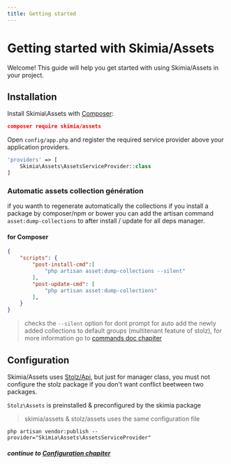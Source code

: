```yaml
---
title: Getting started
---
```


# Getting started with Skimia/Assets

Welcome! This guide will help you get started with using Skimia/Assets in your project.

## Installation

Install Skimia\\Assets with [Composer](http://getcomposer.org/doc/00-intro.md):

```json
composer require skimia/assets
```

Open `config/app.php` and register the required service provider above your application providers.

```php
'providers' => [
    Skimia\Assets\AssetsServiceProvider::class
]
```

### Automatic assets collection génération

if you wanth to regenerate automatically the collections if you install a package by composer/npm or bower you can add the artisan command `asset:dump-collections` to after install / update for all deps manager.

#### for Composer

```json
{
    "scripts": {
        "post-install-cmd":[
            "php artisan asset:dump-collections --silent"
        ],
        "post-update-cmd": [
            "php artisan asset:dump-collections"
        ],
    }
}
```

> checks the `--silent` option for dont prompt for auto add the newly added collections to default groups (multitenant feature of stolz), for more information go to [commands doc chapiter](commands.html)

## Configuration

Skimia/Assets uses [Stolz/Api](https://github.com/Stolz/Assets), but just for manager class, you must not configure the stolz package if you don't want conflict beetween two packages.

`Stolz\Assets` is preinstalled & preconfigured by the skimia package 

> skimia/assets & stolz/assets uses the same configuration file

```
php artisan vendor:publish --provider="Skimia\Assets\AssetsServiceProvider"
```

##### continue to [Configuration chapiter](configuration.html)